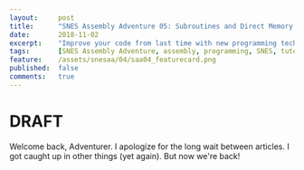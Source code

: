 ```yaml
---
layout:     post
title:      "SNES Assembly Adventure 05: Subroutines and Direct Memory Access"
date:       2018-11-02
excerpt:    "Improve your code from last time with new programming techniques"
tags:       [SNES Assembly Adventure, assembly, programming, SNES, tutorial]
feature:    /assets/snesaa/04/saa04_featurecard.png
published:  false
comments:   true
---
```

# DRAFT

Welcome back, Adventurer. I apologize for the long wait between articles. I got caught up in other things (yet again). But now we're back!
